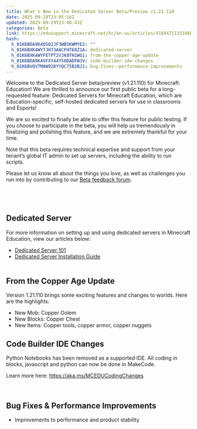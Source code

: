 ```yaml
---
title: What's New in the Dedicated Server Beta/Preview v1.21.110
date: 2025-09-29T23:05:16Z
updated: 2025-09-29T23:40:43Z
categories: Beta
link: https://edusupport.minecraft.net/hc/en-us/articles/41694711331988-What-s-New-in-the-Dedicated-Server-Beta-Preview-v1-21-110
hash:
  h_01K6BDA9K4QSQ1JF3WBSKWMYE2: ""
  h_01K6BXK4WY7JH73AACFH768Z1A: dedicated-server
  h_01K6BXK4WYFETPT2VJK8TH1WG1: from-the-copper-age-update
  h_01K6BDA9K4VFXY44Y50DADFWJV: code-builder-ide-changes
  h_01K6BVQVTMAW920YYQC75B2BJ1: bug-fixes--performance-improvements
---
```


Welcome to the Dedicated Server beta/preview (v1.21.110) for Minecraft: Education! We are thrilled to announce our first public beta for a long-requested feature: Dedicated Servers for Minecraft Education, which are Education-specific, self-hosted dedicated servers for use in classrooms and Esports!

We are so excited to finally be able to offer this feature for public testing. If you choose to participate in the beta, you will help us tremendously in finalizing and polishing this feature, and we are extremely thankful for your time.

Note that this beta requires technical expertise and support from your tenant’s global IT admin to set up servers, including the ability to run scripts. 

Please let us know all about the things you love, as well as challenges you run into by contributing to our [Beta feedback forum](https://aka.ms/MEEBetaFeedback).

##  

## Dedicated Server

For more information on setting up and using dedicated servers in Minecraft Education, view our articles below:

- [Dedicated Server 101](https://aka.ms/mcedu-ds-faq)
- [Dedicated Server Installation Guide](https://aka.ms/dsserversetup)  
   

## From the Copper Age Update

Version 1.21.110 brings some exciting features and changes to worlds. Here are the highlights:

- New Mob: Copper Golem
- New Blocks: Copper Chest
- New Items: Copper tools, copper armor, copper nuggets 

## Code Builder IDE Changes

Python Notebooks has been removed as a supported IDE. All coding in blocks, javascript and python can now be done in MakeCode.

Learn more here: <https://aka.ms/MCEDUCodingChanges>  

 

## Bug Fixes & Performance Improvements

- Improvements to performance and product stability
